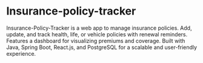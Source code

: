 # Insurance-policy-tracker
Insurance-Policy-Tracker is a web app to manage insurance policies. Add, update, and track health, life, or vehicle policies with renewal reminders. Features a dashboard for visualizing premiums and coverage. Built with Java, Spring Boot, React.js, and PostgreSQL for a scalable and user-friendly experience.
